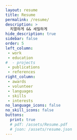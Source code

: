 ```yaml
---
layout: resume
title: Resume
permalink: /resume/
description: >
  치열하게 && 세밀하게 
hide_description: true
sidebar: false
order: 5
left_column:
 - work
 - education
#  - projects
 - publications
 - references
right_column:
 - awards
 - volunteer
 - languages
 - skills
 - interests
no_language_icons: false
no_skill_icons: false
buttons:
  print: true
  # pdf: /assets/Resume.pdf
  # json: /assets/resume.json
---
```

